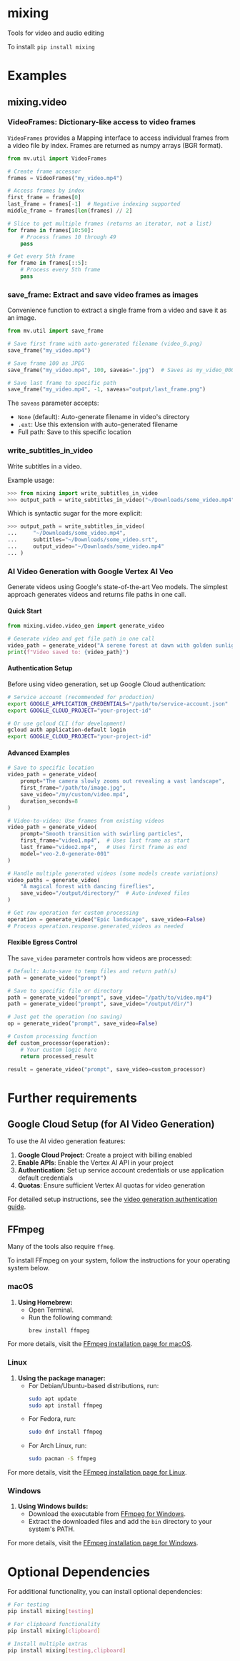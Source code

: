 # mixing

Tools for video and audio editing

To install:	```pip install mixing```

# Examples

## mixing.video

### VideoFrames: Dictionary-like access to video frames

`VideoFrames` provides a Mapping interface to access individual frames from a video file by index. Frames are returned as numpy arrays (BGR format).

```python
from mv.util import VideoFrames

# Create frame accessor
frames = VideoFrames("my_video.mp4")

# Access frames by index
first_frame = frames[0]
last_frame = frames[-1]  # Negative indexing supported
middle_frame = frames[len(frames) // 2]

# Slice to get multiple frames (returns an iterator, not a list)
for frame in frames[10:50]:
    # Process frames 10 through 49
    pass

# Get every 5th frame
for frame in frames[::5]:
    # Process every 5th frame
    pass
```

### save_frame: Extract and save video frames as images

Convenience function to extract a single frame from a video and save it as an image.

```python
from mv.util import save_frame

# Save first frame with auto-generated filename (video_0.png)
save_frame("my_video.mp4")

# Save frame 100 as JPEG
save_frame("my_video.mp4", 100, saveas=".jpg")  # Saves as my_video_000100.jpg

# Save last frame to specific path
save_frame("my_video.mp4", -1, saveas="output/last_frame.png")

```

The `saveas` parameter accepts:
- `None` (default): Auto-generate filename in video's directory
- `.ext`: Use this extension with auto-generated filename
- Full path: Save to this specific location

### write_subtitles_in_video


Write subtitles in a video.

Example usage:

```python
>>> from mixing import write_subtitles_in_video
>>> output_path = write_subtitles_in_video("~/Downloads/some_video.mp4") 
```

Which is syntactic sugar for the more explicit:

```python
>>> output_path = write_subtitles_in_video(
...     "~/Downloads/some_video.mp4", 
...     subtitles="~/Downloads/some_video.srt",
...     output_video="~/Downloads/some_video.mp4"
... )  
```

### AI Video Generation with Google Vertex AI Veo

Generate videos using Google's state-of-the-art Veo models. The simplest approach generates videos and returns file paths in one call.

#### Quick Start

```python
from mixing.video.video_gen import generate_video

# Generate video and get file path in one call
video_path = generate_video("A serene forest at dawn with golden sunlight filtering through mist")
print(f"Video saved to: {video_path}")
```

#### Authentication Setup

Before using video generation, set up Google Cloud authentication:

```bash
# Service account (recommended for production)
export GOOGLE_APPLICATION_CREDENTIALS="/path/to/service-account.json"
export GOOGLE_CLOUD_PROJECT="your-project-id"

# Or use gcloud CLI (for development)
gcloud auth application-default login
export GOOGLE_CLOUD_PROJECT="your-project-id"
```

#### Advanced Examples

```python
# Save to specific location
video_path = generate_video(
    prompt="The camera slowly zooms out revealing a vast landscape",
    first_frame="/path/to/image.jpg",
    save_video="/my/custom/video.mp4",
    duration_seconds=8
)

# Video-to-video: Use frames from existing videos
video_path = generate_video(
    prompt="Smooth transition with swirling particles",
    first_frame="video1.mp4",  # Uses last frame as start
    last_frame="video2.mp4",   # Uses first frame as end
    model="veo-2.0-generate-001"
)

# Handle multiple generated videos (some models create variations)
video_paths = generate_video(
    "A magical forest with dancing fireflies",
    save_video="/output/directory/"  # Auto-indexed files
)

# Get raw operation for custom processing
operation = generate_video("Epic landscape", save_video=False)
# Process operation.response.generated_videos as needed
```

#### Flexible Egress Control

The `save_video` parameter controls how videos are processed:

```python
# Default: Auto-save to temp files and return path(s)
path = generate_video("prompt")

# Save to specific file or directory
path = generate_video("prompt", save_video="/path/to/video.mp4")
path = generate_video("prompt", save_video="/output/dir/")

# Just get the operation (no saving)
op = generate_video("prompt", save_video=False)

# Custom processing function
def custom_processor(operation):
    # Your custom logic here
    return processed_result

result = generate_video("prompt", save_video=custom_processor)
```


# Further requirements

## Google Cloud Setup (for AI Video Generation)

To use the AI video generation features:

1. **Google Cloud Project**: Create a project with billing enabled
2. **Enable APIs**: Enable the Vertex AI API in your project  
3. **Authentication**: Set up service account credentials or use application default credentials
4. **Quotas**: Ensure sufficient Vertex AI quotas for video generation

For detailed setup instructions, see the [video generation authentication guide](mixing/video/README.md#authentication-setup).

## FFmpeg

Many of the tools also require `ffmeg`. 

To install FFmpeg on your system, follow the instructions for your operating system below.

### macOS

1. **Using Homebrew:**
   - Open Terminal.
   - Run the following command:
     ```bash
     brew install ffmpeg
     ```

For more details, visit the [FFmpeg installation page for macOS](https://ffmpeg.org/download.html#build-mac).

### Linux

1. **Using the package manager:**
   - For Debian/Ubuntu-based distributions, run:
     ```bash
     sudo apt update
     sudo apt install ffmpeg
     ```
   - For Fedora, run:
     ```bash
     sudo dnf install ffmpeg
     ```
   - For Arch Linux, run:
     ```bash
     sudo pacman -S ffmpeg
     ```

For more details, visit the [FFmpeg installation page for Linux](https://ffmpeg.org/download.html#build-linux).

### Windows

1. **Using Windows builds:**
   - Download the executable from [FFmpeg for Windows](https://ffmpeg.org/download.html#build-windows).
   - Extract the downloaded files and add the `bin` directory to your system's PATH.

For more details, visit the [FFmpeg installation page for Windows](https://ffmpeg.org/download.html#build-windows).


# Optional Dependencies

For additional functionality, you can install optional dependencies:

```bash
# For testing
pip install mixing[testing]

# For clipboard functionality
pip install mixing[clipboard]

# Install multiple extras
pip install mixing[testing,clipboard]
```
